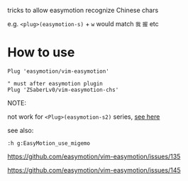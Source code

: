 
tricks to allow easymotion recognize Chinese chars

e.g. `<plug>(easymotion-s)` + `w` would match `我` `握` etc

# How to use

```
Plug 'easymotion/vim-easymotion'

" must after easymotion plugin
Plug 'ZSaberLv0/vim-easymotion-chs'
```

NOTE:

not work for `<Plug>(easymotion-s2)` series,
[see here](https://github.com/ZSaberLv0/vim-easymotion-chs/issues/1)

see also:

`:h g:EasyMotion_use_migemo`

https://github.com/easymotion/vim-easymotion/issues/135

https://github.com/easymotion/vim-easymotion/issues/145

